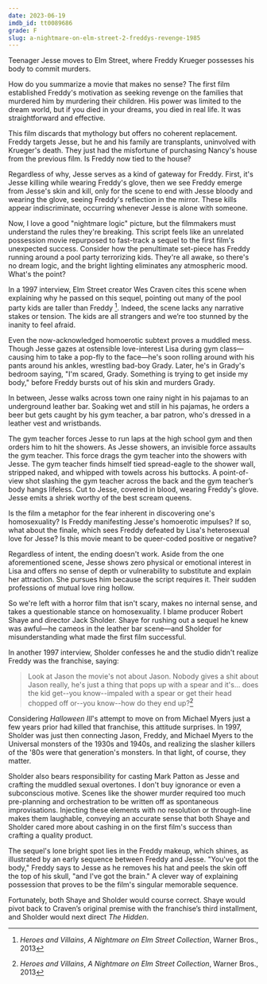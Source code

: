```yaml
---
date: 2023-06-19
imdb_id: tt0089686
grade: F
slug: a-nightmare-on-elm-street-2-freddys-revenge-1985
---
```


Teenager Jesse moves to Elm Street, where Freddy Krueger possesses his body to commit murders.

<!-- end -->

How do you summarize a movie that makes no sense? The <span data-imdb-id="tt0087800">first film</span> established Freddy's motivation as seeking revenge on the families that murdered him by murdering their children. His power was limited to the dream world, but if you died in your dreams, you died in real life. It was straightforward and effective.

This film discards that mythology but offers no coherent replacement. Freddy targets Jesse, but he and his family are transplants, uninvolved with Krueger's death. They just had the misfortune of purchasing Nancy's house from the previous film. Is Freddy now tied to the house?

Regardless of why, Jesse serves as a kind of gateway for Freddy. First, it's Jesse killing while wearing Freddy's glove, then we see Freddy emerge from Jesse's skin and kill, only for the scene to end with Jesse bloody and wearing the glove, seeing Freddy's reflection in the mirror. These kills appear indiscriminate, occurring whenever Jesse is alone with someone.

Now, I love a good "nightmare logic" picture, but the filmmakers must understand the rules they're breaking. This script feels like an unrelated possession movie repurposed to fast-track a sequel to the first film's unexpected success. Consider how the penultimate set-piece has Freddy running around a pool party terrorizing kids. They're all awake, so there's no dream logic, and the bright lighting eliminates any atmospheric mood. What's the point?

In a 1997 interview, Elm Street creator Wes Craven cites this scene when explaining why he passed on this sequel, pointing out many of the pool party kids are taller than Freddy [^1]. Indeed, the scene lacks any narrative stakes or tension. The kids are all strangers and we’re too stunned by the inanity to feel afraid.

Even the now-acknowledged homoerotic subtext proves a muddled mess. Though Jesse gazes at ostensible love-interest Lisa during gym class—causing him to take a pop-fly to the face—he's soon rolling around with his pants around his ankles, wrestling bad-boy Grady. Later, he's in Grady's bedroom saying, "I'm scared, Grady. Something is trying to get inside my body," before Freddy bursts out of his skin and murders Grady.

In between, Jesse walks across town one rainy night in his pajamas to an underground leather bar. Soaking wet and still in his pajamas, he orders a beer but gets caught by his gym teacher, a bar patron, who's dressed in a leather vest and wristbands.

The gym teacher forces Jesse to run laps at the high school gym and then orders him to hit the showers. As Jesse showers, an invisible force assaults the gym teacher. This force drags the gym teacher into the showers with Jesse. The gym teacher finds himself tied spread-eagle to the shower wall, stripped naked, and whipped with towels across his buttocks. A point-of-view shot slashing the gym teacher across the back and the gym teacher’s body hangs lifeless. Cut to Jesse, covered in blood, wearing Freddy's glove. Jesse emits a shriek worthy of the best scream queens.

Is the film a metaphor for the fear inherent in discovering one's homosexuality? Is Freddy manifesting Jesse's homoerotic impulses? If so, what about the finale, which sees Freddy defeated by Lisa's heterosexual love for Jesse? Is this movie meant to be queer-coded positive or negative?

Regardless of intent, the ending doesn't work. Aside from the one aforementioned scene, Jesse shows zero physical or emotional interest in Lisa and offers no sense of depth or vulnerability to substitute and explain her attraction. She pursues him because the script requires it. Their sudden professions of mutual love ring hollow.

So we're left with a horror film that isn't scary, makes no internal sense, and takes a questionable stance on homosexuality. I blame producer Robert Shaye and director Jack Sholder. Shaye for rushing out a sequel he knew was awful—he cameos in the leather bar scene—and Sholder for misunderstanding what made the first film successful.

In another 1997 interview, Sholder confesses he and the studio didn't realize Freddy was the franchise, saying:

> Look at Jason the movie's not about Jason. Nobody gives a shit about Jason really, he's just a thing that pops up with a spear and it's... does the kid get--you know--impaled with a spear or get their head chopped off or--you know--how do they end up?[^1]

Considering <span data-imdb-id="tt0085636">_Halloween III_</span>'s attempt to move on from Michael Myers just a few years prior had killed that franchise, this attitude surprises. In 1997, Sholder was just then connecting Jason, Freddy, and Michael Myers to the Universal monsters of the 1930s and 1940s, and realizing the slasher killers of the '80s were that generation's monsters. In that light, of course, they matter.

Sholder also bears responsibility for casting Mark Patton as Jesse and crafting the muddled sexual overtones. I don't buy ignorance or even a subconscious motive. Scenes like the shower murder required too much pre-planning and orchestration to be written off as spontaneous improvisations. Injecting these elements with no resolution or through-line makes them laughable, conveying an accurate sense that both Shaye and Sholder cared more about cashing in on the first film's success than crafting a quality product.

The sequel's lone bright spot lies in the Freddy makeup, which shines, as illustrated by an early sequence between Freddy and Jesse. "You've got the body," Freddy says to Jesse as he removes his hat and peels the skin off the top of his skull, "and I've got the brain." A clever way of explaining possession that proves to be the film's singular memorable sequence.

Fortunately, both Shaye and Sholder would course correct. Shaye would pivot back to Craven’s original premise with the franchise’s <span data-imdb-id="tt0093629">third installment</span>, and Sholder would next direct <span data-imdb-id="tt0093185">_The Hidden_</span>.

[^1]: _Heroes and Villains_, _A Nightmare on Elm Street Collection_, Warner Bros., 2013
